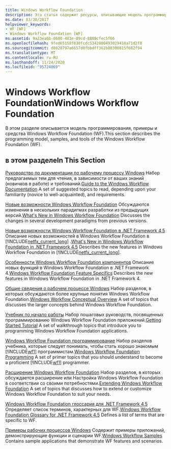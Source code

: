 ```yaml
---
title: Windows Workflow Foundation
description: Эта статья содержит ресурсы, описывающие модель программирования, примеры и средства Windows Workflow Foundation.
ms.date: 03/30/2017
helpviewer_keywords:
- WF [WF]
- Windows Workflow Foundation [WF]
ms.assetid: 9a23ea6b-d600-483e-89cd-8889cfec5f66
ms.openlocfilehash: 9fed65158f830fcdc5342800493029418a71d2f8
ms.sourcegitcommit: d8020797a6657d0fbbdff362b80300815f682f94
ms.translationtype: MT
ms.contentlocale: ru-RU
ms.lasthandoff: 11/24/2020
ms.locfileid: "95724069"
---
```

# <a name="windows-workflow-foundation"></a><span data-ttu-id="06448-103">Windows Workflow Foundation</span><span class="sxs-lookup"><span data-stu-id="06448-103">Windows Workflow Foundation</span></span>
<span data-ttu-id="06448-104">В этом разделе описывается модель программирования, примеры и средства Windows Workflow Foundation (WF).</span><span class="sxs-lookup"><span data-stu-id="06448-104">This section describes the programming model, samples, and tools of the Windows Workflow Foundation (WF).</span></span>

## <a name="in-this-section"></a><span data-ttu-id="06448-105">в этом разделе</span><span class="sxs-lookup"><span data-stu-id="06448-105">In This Section</span></span>
 <span data-ttu-id="06448-106">[Руководство по документации по рабочему процессу Windows](guide-to-the-documentation.md) Набор предлагаемых тем для чтения, в зависимости от ваших знаний (новичков в работе) и требований.</span><span class="sxs-lookup"><span data-stu-id="06448-106">[Guide to the Windows Workflow Documentation](guide-to-the-documentation.md) A set of suggested topics to read, depending upon your familiarity (novice to well-acquainted), and requirements.</span></span>

 <span data-ttu-id="06448-107">[Новые возможности Windows Workflow Foundation](whats-new.md) Обсуждаются изменения в нескольких парадигмах разработки из предыдущих версий.</span><span class="sxs-lookup"><span data-stu-id="06448-107">[What's New in Windows Workflow Foundation](whats-new.md) Discusses the changes in several development paradigms from previous versions.</span></span>

 <span data-ttu-id="06448-108">[Новые возможности Windows Workflow Foundation в .NET Framework 4,5](whats-new-in-wf-in-dotnet.md) Описание новых возможностей в Windows Workflow Foundation в [!INCLUDE[netfx_current_long](../../../includes/netfx-current-long-md.md)] .</span><span class="sxs-lookup"><span data-stu-id="06448-108">[What's New in Windows Workflow Foundation in .NET Framework 4.5](whats-new-in-wf-in-dotnet.md) Describes the new features in Windows Workflow Foundation in [!INCLUDE[netfx_current_long](../../../includes/netfx-current-long-md.md)].</span></span>

 <span data-ttu-id="06448-109">[Особенности Windows Workflow Foundation компонентов](feature-specifics.md) Описание новых функций в Windows Workflow Foundation в .NET Framework 4.</span><span class="sxs-lookup"><span data-stu-id="06448-109">[Windows Workflow Foundation Feature Specifics](feature-specifics.md) Describes the new features in Windows Workflow Foundation in .NET Framework 4.</span></span>

 <span data-ttu-id="06448-110">[Общие сведения о рабочем процессе Windows](conceptual-overview.md) Набор разделов, в которых обсуждаются более крупные понятия Windows Workflow Foundation.</span><span class="sxs-lookup"><span data-stu-id="06448-110">[Windows Workflow Conceptual Overview](conceptual-overview.md) A set of topics that discusses the larger concepts behind Windows Workflow Foundation.</span></span>

 <span data-ttu-id="06448-111">[Учебник по начало работы](getting-started-tutorial.md) Набор пошаговых руководств, посвященных программированию Windows Workflow Foundation приложений.</span><span class="sxs-lookup"><span data-stu-id="06448-111">[Getting Started Tutorial](getting-started-tutorial.md) A set of walkthrough topics that introduce you to programming Windows Workflow Foundation applications.</span></span>

 <span data-ttu-id="06448-112">[Windows Workflow Foundation программирование](programming.md) Набор разделов учебника, которые следует понимать, чтобы стать хорошо знакомым [!INCLUDE[wf1](../../../includes/wf1-md.md)] программистам.</span><span class="sxs-lookup"><span data-stu-id="06448-112">[Windows Workflow Foundation Programming](programming.md) A set of primer topics that you should understand to become a proficient [!INCLUDE[wf1](../../../includes/wf1-md.md)] programmer.</span></span>

 <span data-ttu-id="06448-113">[Расширение Windows Workflow Foundation](extend.md) Набор разделов, в которых обсуждается расширение или Настройка Windows Workflow Foundation в соответствии со своими потребностями.</span><span class="sxs-lookup"><span data-stu-id="06448-113">[Extending Windows Workflow Foundation](extend.md) A set of topics that discusses how to extend or customize Windows Workflow Foundation to suit your needs.</span></span>

 <span data-ttu-id="06448-114">[Windows Workflow Foundation глоссария для .NET Framework 4,5](glossary.md) Определяет список терминов, характерных для WF.</span><span class="sxs-lookup"><span data-stu-id="06448-114">[Windows Workflow Foundation Glossary for .NET Framework 4.5](glossary.md) Defines a list of terms that are specific to WF.</span></span>

 <span data-ttu-id="06448-115">[Примеры рабочих процессов Windows](./samples/index.md) Содержит примеры приложений, демонстрирующие функции и сценарии WF.</span><span class="sxs-lookup"><span data-stu-id="06448-115">[Windows Workflow Samples](./samples/index.md) Contains sample applications that demonstrate WF features and scenarios.</span></span>
